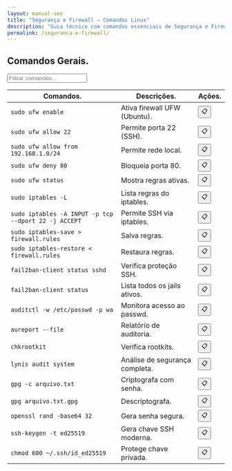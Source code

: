 ```yaml
---
layout: manual-seo
title: "Segurança e Firewall — Comandos Linux"
description: "Guia técnico com comandos essenciais de Segurança e Firewall. Copie, cole e use direto no terminal. Organizado por segurança e firewall."
permalink: /seguranca-e-firewall/
---
```



<section>



<h2>Comandos Gerais.</h2>




<input type="text" oninput="filtrarLinhas(this.value)" placeholder="Filtrar comandos...">
<script>
function filtrarLinhas(termo) {
  const linhas = document.querySelectorAll('tbody tr');
  linhas.forEach(linha => {
    linha.style.display = linha.textContent.toLowerCase().includes(termo.toLowerCase()) ? '' : 'none';
  });
}
</script>


<div class="table-container">
<table class="evergreen-table">
  <thead>
    <tr>
      <th>Comandos.</th>
      <th>Descrições.</th>
      <th>Ações.</th>
    </tr>
  </thead>
  <tbody>
    <tr>
      <td data-label="Comando"><code>sudo ufw enable</code></td>
      <td data-label="Descrição">Ativa firewall UFW (Ubuntu).</td>
      <td data-label="Ação"><button class="copy-btn" data-command="sudo ufw enable">📋</button></td>
    </tr>
    <tr>
      <td data-label="Comando"><code>sudo ufw allow 22</code></td>
      <td data-label="Descrição">Permite porta 22 (SSH).</td>
      <td data-label="Ação"><button class="copy-btn" data-command="sudo ufw allow 22">📋</button></td>
    </tr>
    <tr>
      <td data-label="Comando"><code>sudo ufw allow from 192.168.1.0/24</code></td>
      <td data-label="Descrição">Permite rede local.</td>
      <td data-label="Ação"><button class="copy-btn" data-command="sudo ufw allow from 192.168.1.0/24">📋</button></td>
    </tr>
    <tr>
      <td data-label="Comando"><code>sudo ufw deny 80</code></td>
      <td data-label="Descrição">Bloqueia porta 80.</td>
      <td data-label="Ação"><button class="copy-btn" data-command="sudo ufw deny 80">📋</button></td>
    </tr>
    <tr>
      <td data-label="Comando"><code>sudo ufw status</code></td>
      <td data-label="Descrição">Mostra regras ativas.</td>
      <td data-label="Ação"><button class="copy-btn" data-command="sudo ufw status">📋</button></td>
    </tr>
    <tr>
      <td data-label="Comando"><code>sudo iptables -L</code></td>
      <td data-label="Descrição">Lista regras do iptables.</td>
      <td data-label="Ação"><button class="copy-btn" data-command="sudo iptables -L">📋</button></td>
    </tr>
    <tr>
      <td data-label="Comando"><code>sudo iptables -A INPUT -p tcp --dport 22 -j ACCEPT</code></td>
      <td data-label="Descrição">Permite SSH via iptables.</td>
      <td data-label="Ação"><button class="copy-btn" data-command="sudo iptables -A INPUT -p tcp --dport 22 -j ACCEPT">📋</button></td>
    </tr>
    <tr>
      <td data-label="Comando"><code>sudo iptables-save > firewall.rules</code></td>
      <td data-label="Descrição">Salva regras.</td>
      <td data-label="Ação"><button class="copy-btn" data-command="sudo iptables-save > firewall.rules">📋</button></td>
    </tr>
    <tr>
      <td data-label="Comando"><code>sudo iptables-restore < firewall.rules</code></td>
      <td data-label="Descrição">Restaura regras.</td>
      <td data-label="Ação"><button class="copy-btn" data-command="sudo iptables-restore < firewall.rules">📋</button></td>
    </tr>
    <tr>
      <td data-label="Comando"><code>fail2ban-client status sshd</code></td>
      <td data-label="Descrição">Verifica proteção SSH.</td>
      <td data-label="Ação"><button class="copy-btn" data-command="fail2ban-client status sshd">📋</button></td>
    </tr>
    <tr>
      <td data-label="Comando"><code>fail2ban-client status</code></td>
      <td data-label="Descrição">Lista todos os jails ativos.</td>
      <td data-label="Ação"><button class="copy-btn" data-command="fail2ban-client status">📋</button></td>
    </tr>
    <tr>
      <td data-label="Comando"><code>auditctl -w /etc/passwd -p wa</code></td>
      <td data-label="Descrição">Monitora acesso ao passwd.</td>
      <td data-label="Ação"><button class="copy-btn" data-command="auditctl -w /etc/passwd -p wa">📋</button></td>
    </tr>
    <tr>
      <td data-label="Comando"><code>aureport --file</code></td>
      <td data-label="Descrição">Relatório de auditoria.</td>
      <td data-label="Ação"><button class="copy-btn" data-command="aureport --file">📋</button></td>
    </tr>
    <tr>
      <td data-label="Comando"><code>chkrootkit</code></td>
      <td data-label="Descrição">Verifica rootkits.</td>
      <td data-label="Ação"><button class="copy-btn" data-command="chkrootkit">📋</button></td>
    </tr>
    <tr>
      <td data-label="Comando"><code>lynis audit system</code></td>
      <td data-label="Descrição">Análise de segurança completa.</td>
      <td data-label="Ação"><button class="copy-btn" data-command="lynis audit system">📋</button></td>
    </tr>
    <tr>
      <td data-label="Comando"><code>gpg -c arquivo.txt</code></td>
      <td data-label="Descrição">Criptografa com senha.</td>
      <td data-label="Ação"><button class="copy-btn" data-command="gpg -c arquivo.txt">📋</button></td>
    </tr>
    <tr>
      <td data-label="Comando"><code>gpg arquivo.txt.gpg</code></td>
      <td data-label="Descrição">Descriptografa.</td>
      <td data-label="Ação"><button class="copy-btn" data-command="gpg arquivo.txt.gpg">📋</button></td>
    </tr>
    <tr>
      <td data-label="Comando"><code>openssl rand -base64 32</code></td>
      <td data-label="Descrição">Gera senha segura.</td>
      <td data-label="Ação"><button class="copy-btn" data-command="openssl rand -base64 32">📋</button></td>
    </tr>
    <tr>
      <td data-label="Comando"><code>ssh-keygen -t ed25519</code></td>
      <td data-label="Descrição">Gera chave SSH moderna.</td>
      <td data-label="Ação"><button class="copy-btn" data-command="ssh-keygen -t ed25519">📋</button></td>
    </tr>
    <tr>
      <td data-label="Comando"><code>chmod 600 ~/.ssh/id_ed25519</code></td>
      <td data-label="Descrição">Protege chave privada.</td>
      <td data-label="Ação"><button class="copy-btn" data-command="chmod 600 ~/.ssh/id_ed25519">📋</button></td>
    </tr>
  </tbody>
</table>
</div>
 





</section>
